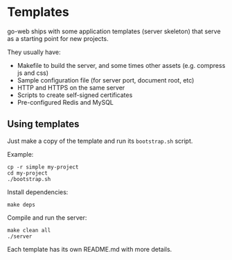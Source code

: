 # Templates

go-web ships with some application templates (server skeleton) that serve as a
starting point for new projects.

They usually have:

- Makefile to build the server, and some times other assets (e.g. compress js and css)
- Sample configuration file (for server port, document root, etc)
- HTTP and HTTPS on the same server
- Scripts to create self-signed certificates
- Pre-configured Redis and MySQL

## Using templates

Just make a copy of the template and run its `bootstrap.sh` script.

Example:

	cp -r simple my-project
	cd my-project
	./bootstrap.sh

Install dependencies:

	make deps

Compile and run the server:

	make clean all
	./server

Each template has its own README.md with more details.
